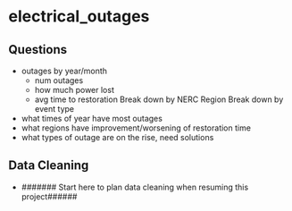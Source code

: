 # electrical_outages
## Questions
- outages by year/month
    - num outages
    - how much power lost
    - avg time to restoration
Break down by NERC Region
Break down by event type
- what times of year have most outages
- what regions have improvement/worsening of restoration time
- what types of outage are on the rise, need solutions

## Data Cleaning
- ####### Start here to plan data cleaning when resuming this project######